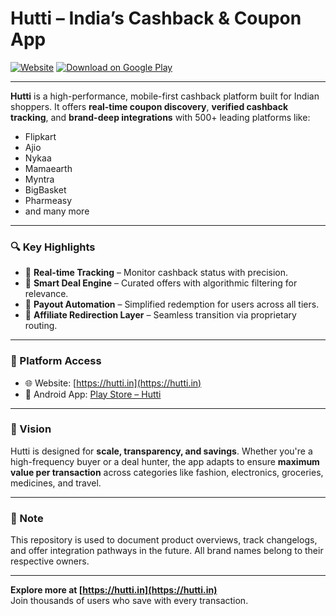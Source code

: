 # Hutti – India’s Cashback & Coupon App

[![Website](https://img.shields.io/badge/Visit-Hutti.in-blue)](https://hutti.in)
[![Download on Google Play](https://img.shields.io/badge/Download-App-Green)](https://play.google.com/store/apps/details?id=com.shop.hutti&referrer=utm_source%3Dgoogle-play%26utm_medium%3Dwebiste_hutti)

---

**Hutti** is a high-performance, mobile-first cashback platform built for Indian shoppers. It offers **real-time coupon discovery**, **verified cashback tracking**, and **brand-deep integrations** with 500+ leading platforms like:

- Flipkart
- Ajio
- Nykaa
- Mamaearth
- Myntra
- BigBasket
- Pharmeasy
- and many more

---

### 🔍 Key Highlights

- 🔄 **Real-time Tracking** – Monitor cashback status with precision.
- 🧠 **Smart Deal Engine** – Curated offers with algorithmic filtering for relevance.
- 💸 **Payout Automation** – Simplified redemption for users across all tiers.
- 🔗 **Affiliate Redirection Layer** – Seamless transition via proprietary routing.

---

### 📱 Platform Access

- 🌐 Website: [https://hutti.in](https://hutti.in)
- 📲 Android App: [Play Store – Hutti](https://play.google.com/store/apps/details?id=com.shop.hutti&referrer=utm_source%3Dgoogle-play%26utm_medium%3Dwebiste_hutti)

---

### 🧭 Vision

Hutti is designed for **scale, transparency, and savings**. Whether you're a high-frequency buyer or a deal hunter, the app adapts to ensure **maximum value per transaction** across categories like fashion, electronics, groceries, medicines, and travel.

---

### 📌 Note

This repository is used to document product overviews, track changelogs, and offer integration pathways in the future. All brand names belong to their respective owners.

---

**Explore more at [https://hutti.in](https://hutti.in)**  
Join thousands of users who save with every transaction.

